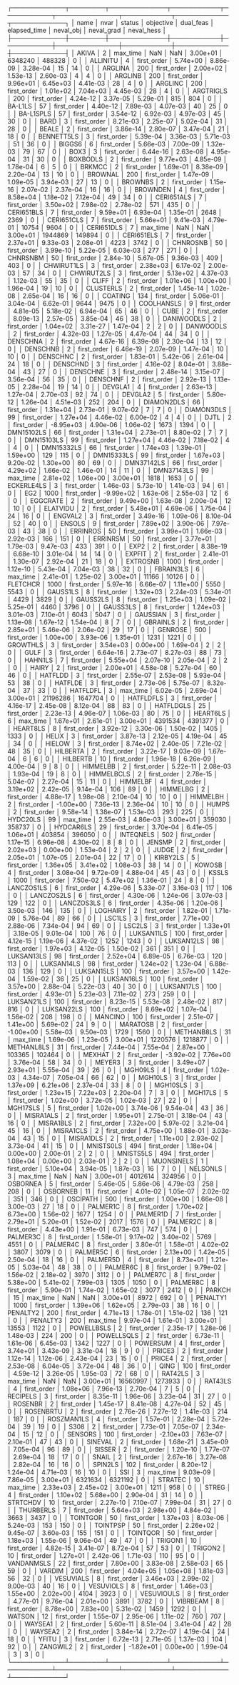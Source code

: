┌────────────┬────────┬─────────────┬───────────┬───────────┬──────────────┬───────────┬────────────┬────────────┐
│       name │   nvar │      status │ objective │ dual_feas │ elapsed_time │ neval_obj │ neval_grad │ neval_hess │
├────────────┼────────┼─────────────┼───────────┼───────────┼──────────────┼───────────┼────────────┼────────────┤
│      AKIVA │      2 │    max_time │       NaN │       NaN │     3.00e+01 │   6348240 │     488328 │          0 │
│   ALLINITU │      4 │ first_order │  5.74e+00 │  8.86e-09 │     3.28e-04 │        15 │         14 │          0 │
│    ARGLINA │    200 │ first_order │  2.00e+02 │  1.53e-13 │     2.60e-03 │         4 │          4 │          0 │
│    ARGLINB │    200 │ first_order │  9.96e+01 │  6.45e+03 │     4.41e-03 │        28 │          4 │          0 │
│    ARGLINC │    200 │ first_order │  1.01e+02 │  7.04e+03 │     4.45e-03 │        28 │          4 │          0 │
│  ARGTRIGLS │    200 │ first_order │  4.24e-12 │  3.37e-05 │     5.29e-01 │       815 │        804 │          0 │
│    BA-L1LS │     57 │ first_order │  4.40e-12 │  7.89e-03 │     4.07e-03 │        40 │         25 │          0 │
│  BA-L1SPLS │     57 │ first_order │  3.54e-12 │  6.92e-03 │     4.97e-03 │        45 │         30 │          0 │
│       BARD │      3 │ first_order │  8.21e-03 │  2.25e-07 │     5.02e-04 │        31 │         28 │          0 │
│      BEALE │      2 │ first_order │  3.86e-14 │  2.80e-07 │     3.47e-04 │        21 │         18 │          0 │
│ BENNETT5LS │      3 │ first_order │  5.39e-04 │  3.36e-03 │     5.71e-03 │        51 │         36 │          0 │
│     BIGGS6 │      6 │ first_order │  5.66e-03 │  7.00e-09 │     1.32e-03 │        79 │         67 │          0 │
│       BOX3 │      3 │ first_order │  6.44e-16 │  2.63e-08 │     4.95e-04 │        31 │         30 │          0 │
│   BOXBODLS │      2 │ first_order │  9.77e+03 │  4.85e-09 │     1.78e-04 │         6 │          5 │          0 │
│     BRKMCC │      2 │ first_order │  1.69e-01 │  8.38e-09 │     2.20e-04 │        13 │         10 │          0 │
│    BROWNAL │    200 │ first_order │  1.47e-09 │  1.09e-05 │     3.94e-03 │        27 │         13 │          0 │
│    BROWNBS │      2 │ first_order │  1.15e-16 │  2.07e-02 │     2.37e-04 │        16 │         16 │          0 │
│   BROWNDEN │      4 │ first_order │  8.58e+04 │  1.18e-02 │     7.12e-04 │        49 │         34 │          0 │
│ CERI651ALS │      7 │ first_order │  3.50e+02 │  7.98e-02 │     2.78e-02 │       571 │        435 │          0 │
│ CERI651BLS │      7 │ first_order │  9.59e+01 │  6.93e-04 │     1.35e-01 │      2648 │       2369 │          0 │
│ CERI651CLS │      7 │ first_order │  5.66e+01 │  9.41e-03 │     4.79e-01 │     10754 │       9604 │          0 │
│ CERI651DLS │      7 │    max_time │       NaN │       NaN │     3.00e+01 │   1944869 │     149894 │          0 │
│ CERI651ELS │      7 │ first_order │  2.37e+01 │  9.33e-03 │     2.08e-01 │      4223 │       3742 │          0 │
│   CHNROSNB │     50 │ first_order │  3.99e-10 │  5.22e-05 │     6.03e-03 │       277 │        271 │          0 │
│   CHNRSNBM │     50 │ first_order │  2.84e-10 │  5.67e-05 │     9.36e-03 │       409 │        403 │          0 │
│ CHWIRUT1LS │      3 │ first_order │  2.38e+03 │  6.17e-02 │     2.00e-03 │        57 │         34 │          0 │
│ CHWIRUT2LS │      3 │ first_order │  5.13e+02 │  4.37e-03 │     1.12e-03 │        55 │         35 │          0 │
│      CLIFF │      2 │ first_order │  1.01e+06 │  1.00e+00 │     1.96e-04 │        19 │         10 │          0 │
│  CLUSTERLS │      2 │ first_order │  1.45e-14 │  1.02e-08 │     2.65e-04 │        16 │         16 │          0 │
│    COATING │    134 │ first_order │  5.06e-01 │  3.04e-04 │     6.62e-01 │      9644 │       9475 │          0 │
│ COOLHANSLS │      9 │ first_order │  4.81e-05 │  5.18e-02 │     6.94e-04 │        65 │         46 │          0 │
│       CUBE │      2 │ first_order │  8.09e-13 │  2.57e-05 │     3.85e-04 │        46 │         38 │          0 │
│ DANIWOODLS │      2 │ first_order │  1.04e+02 │  3.31e-27 │     1.47e-04 │         2 │          2 │          0 │
│  DANWOODLS │      2 │ first_order │  4.32e-03 │  1.27e-05 │     4.47e-04 │        44 │         34 │          0 │
│   DENSCHNA │      2 │ first_order │  4.67e-16 │  6.39e-08 │     2.30e-04 │        13 │         12 │          0 │
│   DENSCHNB │      2 │ first_order │  6.46e-19 │  2.07e-09 │     1.47e-04 │        10 │         10 │          0 │
│   DENSCHNC │      2 │ first_order │  1.83e-01 │  5.42e-06 │     2.61e-04 │        24 │         18 │          0 │
│   DENSCHND │      3 │ first_order │  4.16e-02 │  8.04e-01 │     3.88e-04 │        43 │         27 │          0 │
│   DENSCHNE │      3 │ first_order │  2.48e-14 │  3.15e-07 │     3.56e-04 │        56 │         35 │          0 │
│   DENSCHNF │      2 │ first_order │  2.92e-13 │  1.13e-05 │     2.28e-04 │        19 │         14 │          0 │
│    DEVGLA1 │      4 │ first_order │  2.63e-13 │  1.27e-04 │     2.70e-03 │        92 │         74 │          0 │
│    DEVGLA2 │      5 │ first_order │  5.80e-12 │  1.26e-04 │     4.51e-03 │       252 │        204 │          0 │
│ DIAMON2DLS │     66 │ first_order │  1.31e+04 │  2.73e-01 │     9.07e-02 │         7 │          7 │          0 │
│ DIAMON3DLS │     99 │ first_order │  1.27e+04 │  4.46e-02 │     6.00e-02 │         4 │          4 │          0 │
│       DJTL │      2 │ first_order │ -8.95e+03 │  4.90e-06 │     1.06e-02 │      1673 │       1394 │          0 │
│ DMN15102LS │     66 │ first_order │  1.31e+04 │  2.73e-01 │     8.80e-02 │         7 │          7 │          0 │
│ DMN15103LS │     99 │ first_order │  1.27e+04 │  4.46e-02 │     7.18e-02 │         4 │          4 │          0 │
│ DMN15332LS │     66 │ first_order │  1.74e+03 │  1.39e-01 │     1.59e+00 │       129 │        115 │          0 │
│ DMN15333LS │     99 │ first_order │  1.67e+03 │  9.20e-02 │     1.30e+00 │        80 │         69 │          0 │
│ DMN37142LS │     66 │ first_order │  4.29e+02 │  1.66e-02 │     1.46e-01 │        14 │         11 │          0 │
│ DMN37143LS │     99 │    max_time │  2.81e+02 │  1.06e+00 │     3.00e+01 │      1818 │       1653 │          0 │
│ ECKERLE4LS │      3 │ first_order │  1.46e-03 │  5.73e-10 │     1.41e-03 │        94 │         61 │          0 │
│        EG2 │   1000 │ first_order │ -9.99e+02 │  1.63e-06 │     2.55e-03 │        12 │          6 │          0 │
│   EGGCRATE │      2 │ first_order │  9.49e+00 │  1.63e-08 │     2.00e-04 │        12 │         10 │          0 │
│   ELATVIDU │      2 │ first_order │  5.48e+01 │  4.69e-06 │     1.75e-04 │        24 │         16 │          0 │
│    ENGVAL2 │      3 │ first_order │  3.49e-16 │  1.09e-06 │     8.10e-04 │        52 │         40 │          0 │
│     ENSOLS │      9 │ first_order │  7.89e+02 │  3.90e-06 │     7.97e-03 │        43 │         38 │          0 │
│   ERRINROS │     50 │ first_order │  3.99e+01 │  1.66e-03 │     2.92e-03 │       166 │        151 │          0 │
│   ERRINRSM │     50 │ first_order │  3.77e+01 │  1.79e-03 │     9.47e-03 │       433 │        391 │          0 │
│       EXP2 │      2 │ first_order │  8.38e-19 │  6.68e-10 │     3.01e-04 │        14 │         14 │          0 │
│     EXPFIT │      2 │ first_order │  2.41e-01 │  1.30e-07 │     2.92e-04 │        21 │         18 │          0 │
│   EXTROSNB │   1000 │ first_order │  1.12e-10 │  5.43e-04 │     7.04e-03 │        38 │         32 │          0 │
│  FBRAIN3LS │      6 │    max_time │  2.41e-01 │  1.25e-02 │     3.00e+01 │     11166 │      10126 │          0 │
│   FLETCHCR │   1000 │ first_order │  5.97e-16 │  6.66e-07 │     1.11e+00 │      5550 │       5543 │          0 │
│   GAUSS1LS │      8 │ first_order │  1.32e+03 │  2.24e-03 │     5.34e-01 │      4429 │       3829 │          0 │
│   GAUSS2LS │      8 │ first_order │  1.25e+03 │  1.09e-02 │     5.25e-01 │      4460 │       3796 │          0 │
│   GAUSS3LS │      8 │ first_order │  1.24e+03 │  3.01e-03 │     7.10e-01 │      6043 │       5047 │          0 │
│   GAUSSIAN │      3 │ first_order │  1.13e-08 │  1.67e-12 │     1.54e-04 │         8 │          7 │          0 │
│   GBRAINLS │      2 │ first_order │  2.85e+01 │  5.46e-06 │     2.06e-02 │        29 │         17 │          0 │
│    GENROSE │    500 │ first_order │  1.00e+00 │  3.93e-06 │     1.35e-01 │      1231 │       1221 │          0 │
│   GROWTHLS │      3 │ first_order │  3.54e+03 │  0.00e+00 │     1.69e-04 │         2 │          2 │          0 │
│       GULF │      3 │ first_order │  6.64e-16 │  2.73e-07 │     8.27e-03 │        88 │         73 │          0 │
│    HAHN1LS │      7 │ first_order │  5.55e+04 │  2.07e-10 │     2.05e-04 │         2 │          2 │          0 │
│      HAIRY │      2 │ first_order │  2.00e+01 │  4.58e-08 │     5.27e-04 │        60 │         46 │          0 │
│    HATFLDD │      3 │ first_order │  2.55e-07 │  2.53e-08 │     5.93e-04 │        53 │         38 │          0 │
│    HATFLDE │      3 │ first_order │  2.73e-06 │  5.75e-07 │     8.32e-04 │        37 │         33 │          0 │
│   HATFLDFL │      3 │    max_time │  6.02e-05 │  2.69e-04 │     3.00e+01 │  21196286 │    1647704 │          0 │
│  HATFLDFLS │      3 │ first_order │  4.16e-17 │  2.45e-08 │     8.12e-04 │        88 │         83 │          0 │
│  HATFLDGLS │     25 │ first_order │  2.23e-13 │  4.96e-07 │     1.06e-03 │        80 │         75 │          0 │
│   HEART6LS │      6 │    max_time │  1.67e+01 │  2.61e-01 │     3.00e+01 │   4391534 │    4391377 │          0 │
│   HEART8LS │      8 │ first_order │  3.92e-12 │  3.30e-06 │     1.50e-02 │      1405 │       1333 │          0 │
│      HELIX │      3 │ first_order │  3.87e-13 │  2.12e-05 │     4.19e-04 │        45 │         34 │          0 │
│     HIELOW │      3 │ first_order │  8.74e+02 │  2.40e-05 │     7.21e-02 │        48 │         35 │          0 │
│   HILBERTA │      2 │ first_order │  3.22e-17 │  9.03e-09 │     1.67e-04 │         6 │          6 │          0 │
│   HILBERTB │     10 │ first_order │  1.96e-18 │  6.26e-09 │     4.00e-04 │         9 │          8 │          0 │
│   HIMMELBB │      2 │ first_order │  5.22e-11 │  2.08e-03 │     1.93e-04 │        19 │          8 │          0 │
│ HIMMELBCLS │      2 │ first_order │  2.78e-15 │  5.04e-07 │     2.27e-04 │        15 │         11 │          0 │
│   HIMMELBF │      4 │ first_order │  3.19e+02 │  2.42e-05 │     9.14e-04 │       106 │         89 │          0 │
│   HIMMELBG │      2 │ first_order │  4.88e-17 │  1.98e-08 │     2.10e-04 │        10 │         10 │          0 │
│   HIMMELBH │      2 │ first_order │ -1.00e+00 │  7.36e-13 │     2.36e-04 │        10 │         10 │          0 │
│      HUMPS │      2 │ first_order │  9.58e-14 │  1.38e-07 │     1.53e-03 │       293 │        225 │          0 │
│   HYDC20LS │     99 │    max_time │  2.55e-03 │  4.86e-03 │     3.00e+01 │    359030 │     358737 │          0 │
│  HYDCAR6LS │     29 │ first_order │  3.70e-04 │  6.41e-05 │     1.06e+01 │    403854 │     396050 │          0 │
│  INTEQNELS │    502 │ first_order │  1.17e-15 │  6.96e-08 │     4.30e-02 │         8 │          8 │          0 │
│     JENSMP │      2 │ first_order │  2.02e+03 │  0.00e+00 │     1.53e-04 │         2 │          2 │          0 │
│      JUDGE │      2 │ first_order │  2.05e+01 │  1.07e-05 │     2.01e-04 │        22 │         17 │          0 │
│   KIRBY2LS │      5 │ first_order │  1.36e+05 │  3.41e+02 │     1.08e-03 │        38 │         14 │          0 │
│     KOWOSB │      4 │ first_order │  3.08e-04 │  9.72e-09 │     4.88e-04 │        45 │         43 │          0 │
│      KSSLS │   1000 │ first_order │  7.50e-02 │  5.47e+02 │     1.36e-01 │        24 │          8 │          0 │
│ LANCZOS1LS │      6 │ first_order │  4.29e-06 │  5.33e-07 │     3.16e-03 │       117 │        106 │          0 │
│ LANCZOS2LS │      6 │ first_order │  4.30e-06 │  1.24e-06 │     3.07e-03 │       129 │        122 │          0 │
│ LANCZOS3LS │      6 │ first_order │  4.35e-06 │  1.20e-06 │     3.50e-03 │       146 │        135 │          0 │
│   LOGHAIRY │      2 │ first_order │  1.82e-01 │  1.71e-09 │     5.76e-04 │        89 │         66 │          0 │
│     LSC1LS │      3 │ first_order │  7.71e+00 │  2.88e-06 │     7.34e-04 │        94 │         69 │          0 │
│     LSC2LS │      3 │ first_order │  1.33e+01 │  3.18e-05 │     9.01e-04 │       100 │         76 │          0 │
│ LUKSAN11LS │    100 │ first_order │  4.12e-15 │  1.19e-06 │     4.37e-02 │      1252 │       1243 │          0 │
│ LUKSAN12LS │     98 │ first_order │  1.97e+03 │  4.12e-05 │     1.50e-02 │       361 │        351 │          0 │
│ LUKSAN13LS │     98 │ first_order │  2.52e+04 │  6.89e-05 │     6.76e-03 │       120 │        113 │          0 │
│ LUKSAN14LS │     98 │ first_order │  1.24e+02 │  1.23e-04 │     6.88e-03 │       136 │        129 │          0 │
│ LUKSAN15LS │    100 │ first_order │  3.57e+00 │  1.42e-04 │     1.59e-02 │        36 │         25 │          0 │
│ LUKSAN16LS │    100 │ first_order │  3.57e+00 │  2.88e-04 │     5.22e-03 │        40 │         30 │          0 │
│ LUKSAN17LS │    100 │ first_order │  4.93e-01 │  5.23e-03 │     7.11e-02 │       273 │        259 │          0 │
│ LUKSAN21LS │    100 │ first_order │  8.23e-15 │  5.53e-08 │     2.48e-02 │       817 │        816 │          0 │
│ LUKSAN22LS │    100 │ first_order │  8.69e+02 │  1.07e-04 │     1.56e-02 │       208 │        198 │          0 │
│    MANCINO │    100 │ first_order │  2.51e-07 │  1.41e+00 │     5.69e-02 │        24 │          9 │          0 │
│   MARATOSB │      2 │ first_order │ -1.00e+00 │  5.58e-03 │     9.50e-03 │      1729 │       1560 │          0 │
│ METHANB8LS │     31 │    max_time │  1.69e-06 │  1.23e-05 │     3.00e+01 │   1220576 │    1218877 │          0 │
│ METHANL8LS │     31 │ first_order │  7.44e-04 │  7.55e-04 │     2.87e+00 │    103365 │     102464 │          0 │
│     MEXHAT │      2 │ first_order │ -3.92e-02 │  7.76e+00 │     3.76e-04 │        58 │         34 │          0 │
│     MEYER3 │      3 │ first_order │  3.49e+07 │  2.93e+01 │     5.55e-04 │        39 │         26 │          0 │
│    MGH09LS │      4 │ first_order │  1.02e-03 │  4.34e-07 │     7.05e-04 │        66 │         62 │          0 │
│    MGH10LS │      3 │ first_order │  1.37e+09 │  6.21e+06 │     2.37e-04 │        33 │          8 │          0 │
│   MGH10SLS │      3 │ first_order │  1.23e+15 │  7.22e+03 │     2.20e-04 │         7 │          3 │          0 │
│    MGH17LS │      5 │ first_order │  1.02e+00 │  3.72e-05 │     1.02e-03 │        27 │         22 │          0 │
│   MGH17SLS │      5 │ first_order │  1.02e+00 │  3.74e-06 │     9.54e-04 │        43 │         36 │          0 │
│  MISRA1ALS │      2 │ first_order │  1.95e+01 │  2.75e-01 │     3.18e-04 │        43 │         16 │          0 │
│  MISRA1BLS │      2 │ first_order │  7.32e+00 │  5.97e-02 │     3.21e-04 │        45 │         16 │          0 │
│  MISRA1CLS │      2 │ first_order │  4.75e+00 │  1.88e-01 │     3.03e-04 │        43 │         15 │          0 │
│  MISRA1DLS │      2 │ first_order │  1.11e+00 │  2.93e-02 │     3.73e-04 │        41 │         15 │          0 │
│  MNISTS0LS │    494 │ first_order │  1.18e+04 │  0.00e+00 │     2.00e-01 │         2 │          2 │          0 │
│  MNISTS5LS │    494 │ first_order │  1.08e+04 │  0.00e+00 │     2.03e-01 │         2 │          2 │          0 │
│ MUONSINELS │      1 │ first_order │  5.10e+04 │  3.94e-05 │     1.87e-03 │        16 │          7 │          0 │
│   NELSONLS │      3 │    max_time │       NaN │       NaN │     3.00e+01 │   4012614 │     324956 │          0 │
│   OSBORNEA │      5 │ first_order │  5.46e-05 │  5.86e-06 │     4.79e-03 │       258 │        208 │          0 │
│   OSBORNEB │     11 │ first_order │  4.01e-02 │  1.05e-07 │     2.02e-02 │       351 │        346 │          0 │
│   OSCIPATH │    500 │ first_order │  1.00e+00 │  1.66e-08 │     3.00e-03 │        27 │         18 │          0 │
│   PALMER1C │      8 │ first_order │  1.70e+02 │  6.73e+00 │     1.56e-02 │      1677 │       1254 │          0 │
│   PALMER1D │      7 │ first_order │  2.79e+01 │  5.20e-01 │     1.52e-02 │      2017 │       1576 │          0 │
│   PALMER2C │      8 │ first_order │  4.43e+00 │  1.91e-01 │     6.73e-03 │       747 │        574 │          0 │
│   PALMER3C │      8 │ first_order │  1.58e-01 │  9.17e-02 │     3.40e-02 │      5769 │       4551 │          0 │
│   PALMER4C │      8 │ first_order │  3.80e-01 │  1.58e-01 │     4.02e-02 │      3807 │       3079 │          0 │
│   PALMER5C │      6 │ first_order │  2.13e+00 │  1.42e-05 │     2.50e-04 │        18 │         16 │          0 │
│   PALMER5D │      4 │ first_order │  8.73e+01 │  1.21e-05 │     5.03e-04 │        48 │         38 │          0 │
│   PALMER6C │      8 │ first_order │  9.79e-02 │  1.56e-02 │     2.18e-02 │      3970 │       3112 │          0 │
│   PALMER7C │      8 │ first_order │  5.38e+00 │  5.41e-02 │     7.99e-03 │      1305 │       1050 │          0 │
│   PALMER8C │      8 │ first_order │  5.90e-01 │  1.74e-02 │     1.65e-02 │      3077 │       2412 │          0 │
│     PARKCH │     15 │    max_time │       NaN │       NaN │     3.00e+01 │      8972 │        692 │          0 │
│   PENALTY1 │   1000 │ first_order │  1.39e+06 │  1.62e+05 │     2.79e-03 │        38 │         16 │          0 │
│   PENALTY2 │    200 │ first_order │  4.71e+13 │  1.78e-01 │     1.51e-02 │       136 │        121 │          0 │
│   PENALTY3 │    200 │    max_time │  9.97e-04 │  1.61e-01 │     3.00e+01 │     13553 │       1122 │          0 │
│ POWELLBSLS │      2 │ first_order │  2.35e-17 │  1.28e-06 │     1.48e-03 │       224 │        200 │          0 │
│ POWELLSQLS │      2 │ first_order │  6.73e-11 │  1.61e-06 │     6.45e-03 │      1342 │       1227 │          0 │
│   POWERSUM │      4 │ first_order │  3.74e+01 │  3.43e-09 │     3.31e-04 │        18 │          9 │          0 │
│     PRICE3 │      2 │ first_order │  1.12e-14 │  1.12e-06 │     2.43e-04 │        23 │         15 │          0 │
│     PRICE4 │      2 │ first_order │  2.53e-08 │  6.04e-05 │     3.72e-04 │        48 │         36 │          0 │
│       QING │    100 │ first_order │  4.59e-12 │  3.26e-05 │     1.95e-03 │        72 │         68 │          0 │
│    RAT42LS │      3 │    max_time │       NaN │       NaN │     3.00e+01 │  16560997 │    1273933 │          0 │
│    RAT43LS │      4 │ first_order │  1.08e+06 │  7.96e-13 │     2.70e-04 │         7 │          5 │          0 │
│   RECIPELS │      3 │ first_order │  8.35e-11 │  1.96e-06 │     3.23e-04 │        31 │         27 │          0 │
│    ROSENBR │      2 │ first_order │  1.45e-17 │  8.41e-08 │     4.27e-04 │        52 │         45 │          0 │
│  ROSENBRTU │      2 │ first_order │  2.76e-26 │  7.27e-12 │     1.41e-03 │       214 │        187 │          0 │
│ ROSZMAN1LS │      4 │ first_order │  1.57e-01 │  2.28e-04 │     5.72e-04 │        39 │         19 │          0 │
│       S308 │      2 │ first_order │  7.73e-01 │  7.05e-07 │     2.34e-04 │        15 │         12 │          0 │
│    SENSORS │    100 │ first_order │ -2.10e+03 │  7.63e-07 │     2.10e-01 │        47 │         43 │          0 │
│    SINEVAL │      2 │ first_order │  1.68e-21 │  3.45e-09 │     7.05e-04 │        96 │         89 │          0 │
│     SISSER │      2 │ first_order │  1.20e-10 │  1.77e-07 │     2.69e-04 │        18 │         17 │          0 │
│      SNAIL │      2 │ first_order │  2.67e-16 │  3.27e-08 │     2.82e-04 │        16 │         16 │          0 │
│    SPIN2LS │    102 │ first_order │  8.20e-12 │  1.24e-04 │     4.71e-03 │        16 │         10 │          0 │
│        SSI │      3 │    max_time │  9.03e-09 │  7.86e-05 │     3.00e+01 │   6321634 │    6321192 │          0 │
│    STRATEC │     10 │    max_time │  2.33e+03 │  2.45e+02 │     3.00e+01 │      1211 │        958 │          0 │
│      STREG │      4 │ first_order │  1.10e+02 │  5.68e+00 │     2.90e-04 │        31 │         14 │          0 │
│   STRTCHDV │     10 │ first_order │  2.27e-10 │  7.10e-07 │     7.99e-04 │        31 │         27 │          0 │
│  THURBERLS │      7 │ first_order │  5.64e+03 │  2.98e+00 │     4.84e-02 │      3663 │       3437 │          0 │
│   TOINTGOR │     50 │ first_order │  1.37e+03 │  8.03e-06 │     5.24e-03 │       153 │        150 │          0 │
│   TOINTPSP │     50 │ first_order │  2.26e+02 │  9.45e-07 │     3.60e-03 │       155 │        151 │          0 │
│   TOINTQOR │     50 │ first_order │  1.18e+03 │  1.55e-06 │     9.06e-04 │        49 │         47 │          0 │
│    TRIGON1 │     10 │ first_order │  4.82e-15 │  3.41e-07 │     8.72e-04 │        57 │         53 │          0 │
│    TRIGON2 │     10 │ first_order │  1.27e+01 │  2.42e-06 │     1.71e-03 │       110 │         95 │          0 │
│ VANDANMSLS │     22 │ first_order │  7.80e+00 │  3.83e-08 │     2.58e-03 │        65 │         59 │          0 │
│     VARDIM │    200 │ first_order │  4.04e+05 │  1.05e+08 │     1.81e-03 │        56 │         32 │          0 │
│  VESUVIALS │      8 │ first_order │  3.46e+03 │  2.99e-02 │     9.00e-03 │        40 │         16 │          0 │
│  VESUVIOLS │      8 │ first_order │  1.46e+03 │  1.55e+00 │     2.02e+00 │      4104 │       3923 │          0 │
│ VESUVIOULS │      8 │ first_order │  4.77e-01 │  9.76e-04 │     2.01e+00 │      3891 │       3782 │          0 │
│   VIBRBEAM │      8 │ first_order │  8.78e+00 │  7.83e+00 │     5.31e-02 │      1459 │       1292 │          0 │
│     WATSON │     12 │ first_order │  1.55e-07 │  2.95e-06 │     1.11e-02 │       760 │        707 │          0 │
│    WAYSEA1 │      2 │ first_order │  5.60e-11 │  8.51e-04 │     3.41e-04 │        42 │         28 │          0 │
│    WAYSEA2 │      2 │ first_order │  3.84e-14 │  2.72e-07 │     4.19e-04 │        24 │         18 │          0 │
│      YFITU │      3 │ first_order │  6.72e-13 │  2.71e-05 │     1.37e-03 │       104 │         92 │          0 │
│   ZANGWIL2 │      2 │ first_order │ -1.82e+01 │  0.00e+00 │     1.99e-04 │         3 │          3 │          0 │
└────────────┴────────┴─────────────┴───────────┴───────────┴──────────────┴───────────┴────────────┴────────────┘
